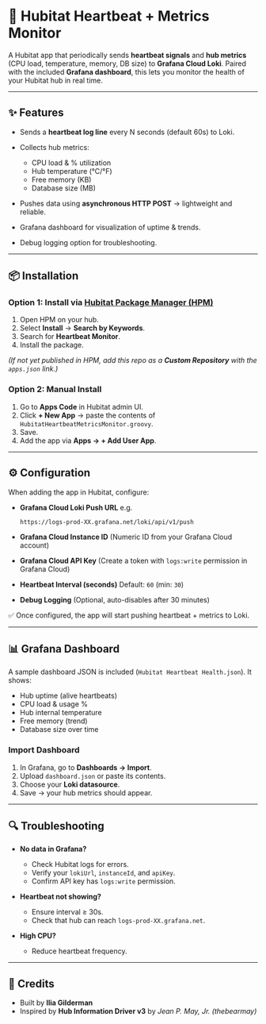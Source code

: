 # 📡 Hubitat Heartbeat + Metrics Monitor

A Hubitat app that periodically sends **heartbeat signals** and **hub metrics** (CPU load, temperature, memory, DB size) to **Grafana Cloud Loki**. Paired with the included **Grafana dashboard**, this lets you monitor the health of your Hubitat hub in real time.

---

## ✨ Features

* Sends a **heartbeat log line** every N seconds (default 60s) to Loki.
* Collects hub metrics:

  * CPU load & % utilization
  * Hub temperature (°C/°F)
  * Free memory (KB)
  * Database size (MB)
* Pushes data using **asynchronous HTTP POST** → lightweight and reliable.
* Grafana dashboard for visualization of uptime & trends.
* Debug logging option for troubleshooting.

---

## 📦 Installation

### Option 1: Install via [Hubitat Package Manager (HPM)](https://community.hubitat.com/t/beta-hubitat-package-manager/38016)

1. Open HPM on your hub.
2. Select **Install** → **Search by Keywords**.
3. Search for **Heartbeat Monitor**.
4. Install the package.

*(If not yet published in HPM, add this repo as a **Custom Repository** with the `apps.json` link.)*

### Option 2: Manual Install

1. Go to **Apps Code** in Hubitat admin UI.
2. Click **+ New App** → paste the contents of `HubitatHeartbeatMetricsMonitor.groovy`.
3. Save.
4. Add the app via **Apps → + Add User App**.

---

## ⚙️ Configuration

When adding the app in Hubitat, configure:

* **Grafana Cloud Loki Push URL**
  e.g.

  ```
  https://logs-prod-XX.grafana.net/loki/api/v1/push
  ```

* **Grafana Cloud Instance ID**
  (Numeric ID from your Grafana Cloud account)

* **Grafana Cloud API Key**
  (Create a token with `logs:write` permission in Grafana Cloud)

* **Heartbeat Interval (seconds)**
  Default: `60` (min: `30`)

* **Debug Logging**
  (Optional, auto-disables after 30 minutes)

✅ Once configured, the app will start pushing heartbeat + metrics to Loki.

---

## 📊 Grafana Dashboard

A sample dashboard JSON is included (`Hubitat Heartbeat Health.json`). It shows:

* Hub uptime (alive heartbeats)
* CPU load & usage %
* Hub internal temperature
* Free memory (trend)
* Database size over time

### Import Dashboard

1. In Grafana, go to **Dashboards → Import**.
2. Upload `dashboard.json` or paste its contents.
3. Choose your **Loki datasource**.
4. Save → your hub metrics should appear.

---

## 🔍 Troubleshooting

* **No data in Grafana?**

  * Check Hubitat logs for errors.
  * Verify your `lokiUrl`, `instanceId`, and `apiKey`.
  * Confirm API key has `logs:write` permission.

* **Heartbeat not showing?**

  * Ensure interval ≥ 30s.
  * Check that hub can reach `logs-prod-XX.grafana.net`.

* **High CPU?**

  * Reduce heartbeat frequency.

---

## 🙌 Credits

* Built by **Ilia Gilderman**
* Inspired by **Hub Information Driver v3** by *Jean P. May, Jr. (thebearmay)*
